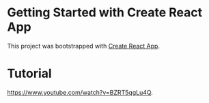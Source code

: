 # Getting Started with Create React App

This project was bootstrapped with [Create React App](https://github.com/facebook/create-react-app).

# Tutorial

https://www.youtube.com/watch?v=BZRT5qgLu4Q.
